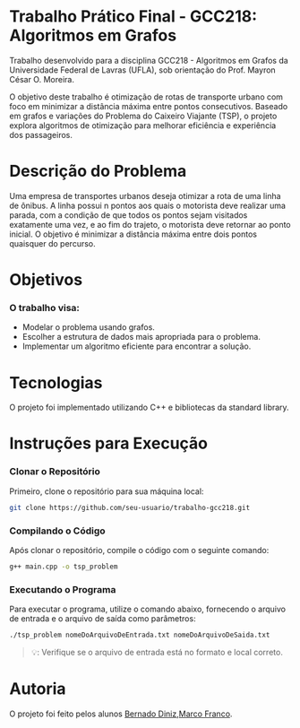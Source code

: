# Trabalho Prático Final - GCC218: Algoritmos em Grafos

Trabalho desenvolvido para a disciplina GCC218 - Algoritmos em Grafos da Universidade Federal de Lavras (UFLA), sob orientação do Prof. Mayron César O. Moreira.

O objetivo deste trabalho é otimização de rotas de transporte urbano com foco em minimizar a distância máxima entre pontos consecutivos. Baseado em grafos e variações do Problema do Caixeiro Viajante (TSP), o projeto explora algoritmos de otimização para melhorar eficiência e experiência dos passageiros.

# Descrição do Problema
Uma empresa de transportes urbanos deseja otimizar a rota de uma linha de ônibus. A linha possui n pontos aos quais o motorista deve realizar uma parada, com a condição de que todos os pontos sejam visitados exatamente uma vez, e ao fim do trajeto, o motorista deve retornar ao ponto inicial. O objetivo é minimizar a distância máxima entre dois pontos quaisquer do percurso.

# Objetivos
### O trabalho visa:
- Modelar o problema usando grafos.
- Escolher a estrutura de dados mais apropriada para o problema.
- Implementar um algoritmo eficiente para encontrar a solução.

# Tecnologias
O projeto foi implementado utilizando C++ e bibliotecas da standard library.

# Instruções para Execução
### Clonar o Repositório
Primeiro, clone o repositório para sua máquina local:

```sh
git clone https://github.com/seu-usuario/trabalho-gcc218.git
```
### Compilando o Código
Após clonar o repositório, compile o código com o seguinte comando:

```sh
g++ main.cpp -o tsp_problem
```
### Executando o Programa
Para executar o programa, utilize o comando abaixo, fornecendo o arquivo de entrada e o arquivo de saída como parâmetros:

```sh
./tsp_problem nomeDoArquivoDeEntrada.txt nomeDoArquivoDeSaida.txt
```
>:bulb:: Verifique se o arquivo de entrada está no formato e local correto.

# Autoria
O projeto foi feito pelos alunos [Bernado Diniz](https://github.com/youserz),[Marco Franco](https://github.com/MarcoTFranco).
